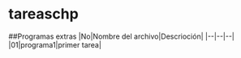 # tareaschp
##Programas extras
|No|Nombre del archivo|Descrioción|
|--|--|--|
|01|programa1|primer tarea|
